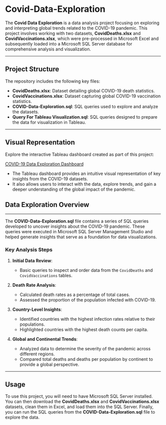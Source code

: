 # Covid-Data-Exploration

The **Covid Data Exploration** is a data analysis project focusing on exploring and interpreting global trends related to the COVID-19 pandemic. This project involves working with two datasets, **CovidDeaths.xlsx** and **CovidVaccinations.xlsx**, which were pre-processed in Microsoft Excel and subsequently loaded into a Microsoft SQL Server database for comprehensive analysis and visualization.

---

## Project Structure

The repository includes the following key files:

- **CovidDeaths.xlsx**: Dataset detailing global COVID-19 death statistics.
- **CovidVaccinations.xlsx**: Dataset capturing global COVID-19 vaccination statistics.
- **COVID-Data-Exploration.sql**: SQL queries used to explore and analyze the datasets.
- **Query For Tableau Visualization.sql**: SQL queries designed to prepare the data for visualization in Tableau.

---

## Visual Representation

Explore the interactive Tableau dashboard created as part of this project:

[COVID-19 Data Exploration Dashboard](https://public.tableau.com/views/CovidDataExploration_17319420817670/Dashboard1?:language=en-US&:sid=&:redirect=auth&:display_count=n&:origin=viz_share_link)

- The Tableau dashboard provides an intuitive visual representation of key insights from the COVID-19 datasets.
- It also allows users to interact with the data, explore trends, and gain a deeper understanding of the global impact of the pandemic.
## Data Exploration Overview

---

The **COVID-Data-Exploration.sql** file contains a series of SQL queries developed to uncover insights about the COVID-19 pandemic. These queries were executed in Microsoft SQL Server Management Studio and helped generate insights that serve as a foundation for data visualizations.

### Key Analysis Steps

1. **Initial Data Review**:
   - Basic queries to inspect and order data from the `CovidDeaths` and `CovidVaccinations` tables.

2. **Death Rate Analysis**:
   - Calculated death rates as a percentage of total cases.
   - Assessed the proportion of the population infected with COVID-19.

3. **Country-Level Insights**:
   - Identified countries with the highest infection rates relative to their populations.
   - Highlighted countries with the highest death counts per capita.

4. **Global and Continental Trends**:
   - Analyzed data to determine the severity of the pandemic across different regions.
   - Compared total deaths and deaths per population by continent to provide a global perspective.

---

## Usage

To use this project, you will need to have Microsoft SQL Server installed. You can then download the **CovidDeaths.xlsx** and **CovidVaccinations.xlsx** datasets, clean them in Excel, and load them into the SQL Server. Finally, you can run the SQL queries from the **COVID-Data-Exploration.sql** file to explore the data.
